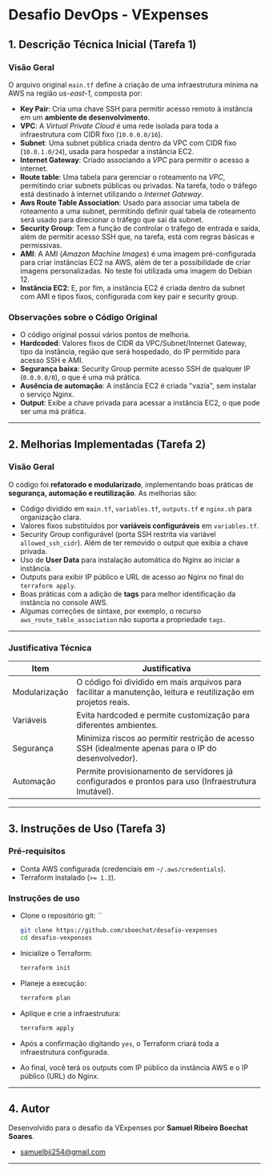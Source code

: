 # Desafio DevOps - VExpenses

## 1. Descrição Técnica Inicial (Tarefa 1)

### Visão Geral
O arquivo original `main.tf` define a criação de uma infraestrutura mínima na AWS na região *us-east-1*, composta por:

- **Key Pair**: Cria uma chave SSH para permitir acesso remoto à instância em um **ambiente de desenvolvimento**.
- **VPC**: A *Virtual Private Cloud* é uma rede isolada para toda a infraestrutura com CIDR fixo (`10.0.0.0/16`).
- **Subnet**: Uma subnet pública criada dentro da VPC com CIDR fixo (`10.0.1.0/24`), usada para hospedar a instância EC2.
- **Internet Gateway**: Criado associando a *VPC* para permitir o acesso a internet.
- **Route table**: Uma tabela para gerenciar o roteamento na *VPC*, permitindo criar subnets públicas ou privadas. Na tarefa, todo o tráfego está destinado à internet utilizando o *Internet Gateway*.
- **Aws Route Table Association**: Usado para associar uma tabela de roteamento a uma subnet, permitindo definir qual tabela de roteamento será usado para direcionar o tráfego que sai da subnet.
- **Security Group**: Tem a função de controlar o tráfego de entrada e saída, além de permitir acesso SSH que, na tarefa, está com regras básicas e permissivas.
- **AMI**: A AMI (*Amazon Machine Images*) é uma imagem pré-configurada para criar instâncias EC2 na AWS, além de ter a possibilidade de criar imagens personalizadas. No teste foi utilizada uma imagem do Debian 12.
- **Instância EC2**: E, por fim, a instância EC2 é criada dentro da subnet com AMI e tipos fixos, configurada com key pair e security group.


### Observações sobre o Código Original
- O código original possui vários pontos de melhoria.
- **Hardcoded**: Valores fixos de CIDR da VPC/Subnet/Internet Gateway, tipo da instância, região que será hospedado, do IP permitido para acesso SSH e AMI.
- **Segurança baixa**: Security Group permite acesso SSH de qualquer IP (`0.0.0.0/0`), o que é uma má prática.
- **Ausência de automação**: A instância EC2 é criada "vazia", sem instalar o serviço Nginx.
- **Output**: Exibe a chave privada para acessar a instância EC2, o que pode ser uma má prática.

---

## 2. Melhorias Implementadas (Tarefa 2)

### Visão Geral
O código foi **refatorado e modularizado**, implementando boas práticas de **segurança, automação e reutilização**. As melhorias são:

- Código dividido em `main.tf`, `variables.tf`, `outputs.tf` e `nginx.sh` para organização clara.
- Valores fixos substituídos por **variáveis configuráveis** em `variables.tf`.
- Security Group configurável (porta SSH restrita via variável `allowed_ssh_cidr`). Além de ter removido o output que exibia a chave privada.
- Uso de **User Data** para instalação automática do Nginx ao iniciar a instância.
- Outputs para exibir IP público e URL de acesso ao Nginx no final do `terraform apply`.
- Boas práticas com a adição de **tags** para melhor identificação da instância no console AWS.
- Algumas correções de sintaxe, por exemplo, o recurso `aws_route_table_association` não suporta a propriedade `tags`.

---

### Justificativa Técnica

| Item                  | Justificativa                                                                                  |
|------------------|-------------------------------------------------------------------------------------------------|
| Modularização   | O código foi dividido em mais arquivos para facilitar a manutenção, leitura e reutilização em projetos reais.|
| Variáveis        | Evita hardcoded e permite customização para diferentes ambientes.                                  |
| Segurança       | Minimiza riscos ao permitir restrição de acesso SSH (idealmente apenas para o IP do desenvolvedor). |
| Automação       | Permite provisionamento de servidores já configurados e prontos para uso (Infraestrutura Imutável). |


---

## 3. Instruções de Uso (Tarefa 3)

### Pré-requisitos

- Conta AWS configurada (credenciais em `~/.aws/credentials`).
- Terraform instalado (`>= 1.3`).

### Instruções de uso
 - Clone o repositório git: ``
 
    ```bash
    git clone https://github.com/sboechat/desafio-vexpenses
    cd desafio-vexpenses
    ```
 - Inicialize o Terraform: 
    ```bash
    terraform init
    ```
 - Planeje a execução:
    ```bash
    terraform plan
    ```
 - Aplique e crie a infraestrutura: 
 
    ```bash
    terraform apply
    ```
 - Após a confirmação digitando `yes`, o Terraform criará toda a infraestrutura configurada.
 - Ao final, você terá os outputs com IP público da instância AWS e o IP público (URL) do Nginx.

---

## 4. Autor

Desenvolvido para o desafio da VExpenses por **Samuel Ribeiro Boechat Soares**.
- samuelbji254@gmail.com

---


